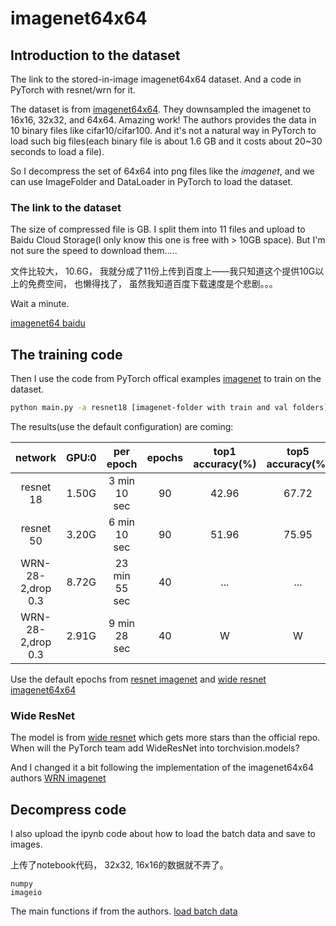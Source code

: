# imagenet64x64

## Introduction to the dataset

The link to the stored-in-image imagenet64x64 dataset. And a code in PyTorch with resnet/wrn for it.

The dataset is from [imagenet64x64](https://github.com/PatrykChrabaszcz/Imagenet32_Scripts). They downsampled the imagenet to 16x16, 32x32, and 64x64. Amazing work! The authors provides the data in 10 binary files like cifar10/cifar100. And it's not a natural way in PyTorch to load such big files(each binary file is about 1.6 GB and it costs about 20~30 seconds to load a file).

So I decompress the set of 64x64 into png files like the *imagenet*, and we can use ImageFolder and DataLoader in PyTorch to load the dataset.

### The link to the dataset

The size of compressed file is GB. I split them into 11 files and upload to Baidu Cloud Storage(I only know this one is free with > 10GB space). But I'm not sure the speed to download them.....

文件比较大， 10.6G， 我就分成了11份上传到百度上——我只知道这个提供10G以上的免费空间， 也懒得找了， 虽然我知道百度下载速度是个悲剧。。。

Wait a minute.

[imagenet64 baidu](https://pan.baidu.com/s/1zjDMT14st8Ih4fqpIGbgXw)

## The training code

Then I use the code from PyTorch offical examples [imagenet](https://github.com/pytorch/examples/tree/master/imagenet) to train on the dataset.


```bash
python main.py -a resnet18 [imagenet-folder with train and val folders]
```


The results(use the default configuration) are coming:

| network            | GPU:0 |  per epoch    | epochs | top1 accuracy(%) | top5 accuracy(%) |
|:------------------:|:-----:|:-------------:|:------:|:----------------:|:----------------:|
| resnet 18          | 1.50G |  3 min 10 sec |    90  |       42.96      |        67.72     |
| resnet 50          | 3.20G |  6 min 10 sec |    90  |       51.96      |        75.95     |
| WRN-28-2,drop 0.3  | 8.72G | 23 min 55 sec |    40  |       ...        |        ...       |
| WRN-28-2,drop 0.3  | 2.91G |  9 min 28 sec |    40  |       W        |        W       |

Use the default epochs from [resnet imagenet](https://github.com/pytorch/examples/tree/master/imagenet) and [wide resnet imagenet64x64](https://github.com/meliketoy/wide-resnet.pytorch)

### Wide ResNet

The model is from [wide resnet](https://github.com/meliketoy/wide-resnet.pytorch) which gets more stars than the official repo. When will the PyTorch team add WideResNet into torchvision.models?

And I changed it a bit following the implementation of the imagenet64x64 authors [WRN imagenet](https://github.com/PatrykChrabaszcz/Imagenet32_Scripts/blob/master/WRNs_imagenet.py)

## Decompress code

I also upload the ipynb code about how to load the batch data and save to images.

上传了notebook代码， 32x32, 16x16的数据就不弄了。

```
numpy
imageio
```

The main functions if from the authors. [load batch data](https://github.com/PatrykChrabaszcz/Imagenet32_Scripts/blob/master/WRNs_imagenet.py)

